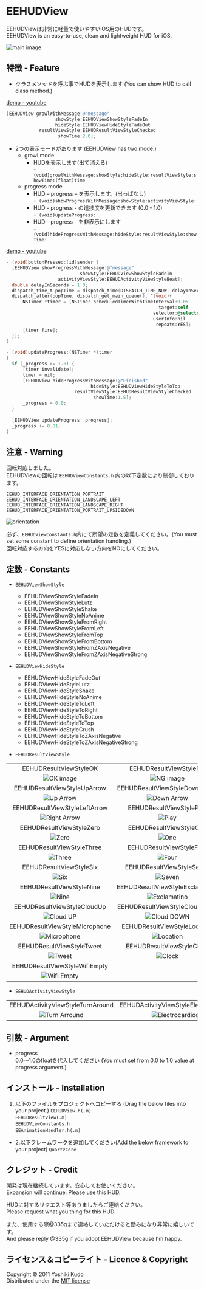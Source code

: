 EEHUDView
=========================

EEHUDViewは非常に軽量で使いやすいiOS用のHUDです。  
EEHUDView is an easy-to-use, clean and lightweight HUD for iOS.  

![main image](https://lh5.googleusercontent.com/-D4prt2WDrv0/T902ENPr9OI/AAAAAAAAAPE/vfjaHdjztzA/s800/120617-0002.png)  

特徴 - Feature
-----------------  
* クラスメソッドを呼ぶ事でHUDを表示します (You can show HUD to call class method.)  

[demo - youtube](http://youtu.be/QcRMokpS_3E "growl")  

``` objective-c 
[EEHUDView growlWithMessage:@"message"
   	              showStyle:EEHUDViewShowStyleFadeIn
       	          hideStyle:EEHUDViewHideStyleFadeOut
       	    resultViewStyle:EEHUDResultViewStyleChecked
       	           showTime:2.0];
```      

* 2つの表示モードがあります (EEHUDView has two mode.)  
    * growl mode  
        * HUDを表示します(出て消える)  
    	```+ (void)growlWithMessage:showStyle:hideStyle:resultViewStyle:showTime:(float)time```  
    * progress mode  
    	* HUD – progress – を表示します。(出っぱなし)  
 		```+ (void)showProgressWithMessage:showStyle:activityViewStyle:```  
 		* HUD - progress - の進捗度を更新できます (0.0 - 1.0)  
		```+ (void)updateProgress:```  
		* HUD - progress - を非表示にします  
		```+ (void)hideProgressWithMessage:hideStyle:resultViewStyle:showTime:```  

[demo - youtube](http://youtu.be/bTrCc9xvzPE "progress")  

``` objective-c
- (void)buttonPressed:(id)sender {
  [EEHUDView showProgressWithMessage:@"message"
                           showStyle:EEHUDViewShowStyleFadeIn
                   activityViewStyle:EEHUDActivityViewStyleBeat];
  double delayInSeconds = 1.0;
  dispatch_time_t popTime = dispatch_time(DISPATCH_TIME_NOW, delayInSeconds * NSEC_PER_SEC);
  dispatch_after(popTime, dispatch_get_main_queue(), ^(void){
      NSTimer *timer = [NSTimer scheduledTimerWithTimeInterval:0.05
                                                        target:self
                                                      selector:@selector(updateProgress:)
                                                      userInfo:nil
                                                       repeats:YES];
      [timer fire];
  });
}

- (void)updateProgress:(NSTimer *)timer
{
  if (_progress >= 1.0) {
      [timer invalidate];
      timer = nil;
      [EEHUDView hideProgressWithMessage:@"Finished"
                               hideStyle:EEHUDViewHideStyleToTop
                         resultViewStyle:EEHUDResultViewStyleChecked
                                showTime:1.5];
      _progress = 0.0;
  }
    
  [EEHUDView updateProgress:_progress];
  _progress += 0.01;
}
```

注意 - Warning  
-------------------
回転対応しました。  
EEHUDViewの回転は `EEHUDViewConstants.h` 内の以下定数により制御しております。  

`EEHUD_INTERFACE_ORIENTATION_PORTRAIT`  
`EEHUD_INTERFACE_ORIENTATION_LANDSCAPE_LEFT`  
`EEHUD_INTERFACE_ORIENTATION_LANDSCAPE_RIGHT`  
`EEHUD_INTERFACE_ORIENTATION_PORTRAIT_UPSIDEDOWN`  

![orientation](https://lh5.googleusercontent.com/-a3EKZnX5_Z0/T901FC4HHXI/AAAAAAAAAOw/5YLlz-_waJ4/s800/120617-0001.png)  

必ず、`EEHUDViewConstants.h`内にて所望の定数を定義してください。(You must set some constant to define orientation handling.)  
回転対応する方向をYESに対応しない方向をNOにしてください。  


定数 - Constants  
-------------------
* `EEHUDViewShowStyle`  
    * EEHUDViewShowStyleFadeIn  
    * EEHUDViewShowStyleLutz  
    * EEHUDViewShowStyleShake  
    * EEHUDViewShowStyleNoAnime  
    * EEHUDViewShowStyleFromRight  
    * EEHUDViewShowStyleFromLeft  
    * EEHUDViewShowStyleFromTop  
    * EEHUDViewShowStyleFromBottom  
    * EEHUDViewShowStyleFromZAxisNegative  
    * EEHUDViewShowStyleFromZAxisNegativeStrong  

* `EEHUDViewHideStyle`  
    * EEHUDViewHideStyleFadeOut  
    * EEHUDViewHideStyleLutz  
    * EEHUDViewHideStyleShake  
    * EEHUDViewHideStyleNoAnime  
    * EEHUDViewHideStyleToLeft  
    * EEHUDViewHideStyleToRight  
    * EEHUDViewHideStyleToBottom  
    * EEHUDViewHideStyleToTop  
    * EEHUDViewHideStyleCrush  
    * EEHUDViewHideStyleToZAxisNegative  
    * EEHUDViewHideStyleToZAxisNegativeStrong  

* `EEHUDResultViewStyle`  
  
||||
|:------:|:------:|:------:|
| EEHUDResultViewStyleOK | EEHUDResultViewStyleNG | EEHUDResultViewStyleChecked |
| ![OK image][ok] | ![NG image][ng] | ![Check image][check] |
| EEHUDResultViewStyleUpArrow | EEHUDResultViewStyleDownArrow | EEHUDResultViewStyleRightArrow |
| ![Up Arrow][up_arrow] | ![Down Arrow][down_arrow] | ![Right Arrow][right_arrow] |
| EEHUDResultViewStyleLeftArrow | EEHUDResultViewStylePlay | EEHUDResultViewStylePause|
| ![Right Arrow][right_arrow] | ![Play][play] | ![Pause][pause] |
| EEHUDResultViewStyleZero | EEHUDResultViewStyleOne | EEHUDResultViewStyleTwo |
| ![Zero][zero] |![One][one] |![Two][two] |
| EEHUDResultViewStyleThree | EEHUDResultViewStyleFour | EEHUDResultViewStyleFive |
| ![Three][three] | ![Four][four] | ![Five][five] |
| EEHUDResultViewStyleSix | EEHUDResultViewStyleSeven | EEHUDResultViewStyleEight |
| ![Six][six] | ![Seven][seven] | ![Eight][eight] |
| EEHUDResultViewStyleNine | EEHUDResultViewStyleExclamation | EEHUDResultViewStyleCloud |
| ![Nine][nine] | ![Exclamatino][exclamation] | ![Cloud][cloud] |
| EEHUDResultViewStyleCloudUp | EEHUDResultViewStyleCloudDown | EEHUDResultViewStyleMail |
| ![Cloud UP][cloud_up] | ![Cloud DOWN][cloud_down] | ![Mail][mail] |
| EEHUDResultViewStyleMicrophone | EEHUDResultViewStyleLocation | EEHUDResultViewStyleHome |
| ![Microphone][microphone] | ![Location][location] | ![Home][home] |
| EEHUDResultViewStyleTweet | EEHUDResultViewStyleClock | EEHUDResultViewStyleWifiFull |
| ![Tweet][tweet] | ![Clock][clock] | ![Wifi Full][wifi_full] |
| EEHUDResultViewStyleWifiEmpty |||
| ![Wifi Empty][wifi_empty] |||

* `EEHUDActivityViewStyle`  

||||
|:------:|:------:|:------:|
| EEHUDActivityViewStyleTurnAround | EEHUDActivityViewStyleElectrocardiogram | EEHUDActivityViewStyleBeat |
| ![Turn Arround][turn_arround] | ![Electrocardiogram][electrocardiogram] | ![Beat][beat] |


引数 - Argument
------------------
* progress  
0.0〜1.0のfloatを代入してください (You must set from 0.0 to 1.0 value at progress argument.)  

インストール - Installation
------------------
1. 以下のファイルをプロジェクトへコピーする (Drag the below files into your project.)
`EEHUDView.h(.m)`  
`EEHUDResultView(.m)`  
`EEHUDViewConstants.h`  
`EEAnimationHandler.h(.m)`  

* 2.以下フレームワークを追加してください(Add the below framework to your project)
`QuartzCore`  

クレジット - Credit
------------------
開発は現在継続しています。安心してお使いください。  
Expansion will continue. Please use this HUD.  

HUDに対するリクエスト等ありましたらご連絡ください。  
Please request what you thing for this HUD.  

また、使用する際@335gまで連絡していただけると励みになり非常に嬉しいです。  
And please reply @335g if you adopt EEHUDView because I'm happy.  

ライセンス＆コピーライト - Licence & Copyright
-------------------
Copyright &copy; 2011 Yoshiki Kudo  
Distributed under the [MIT license](http://www.opensource.org/licenses/mit-license.php "MIT")



[ok]: https://lh6.googleusercontent.com/-D4TQoDbF60g/T6OIllIAN2I/AAAAAAAAALA/WjTrCnVsiWM/s800/001_OK.png "OK icon"  
[ng]: https://lh5.googleusercontent.com/-lxzV7SXuv8g/T6OIlv0jVdI/AAAAAAAAAK8/RXd56F5JqAE/s800/002_NG.png "NG icon"  
[check]: https://lh6.googleusercontent.com/-aAVm3jgPHHQ/T6OIlnZoCzI/AAAAAAAAALM/YVM6CwynwuM/s800/003_Checked.png "Check icon"  
[up_arrow]: https://lh4.googleusercontent.com/-iCXoYP753KY/T6OImLcYgqI/AAAAAAAAALE/8genv0PcDRk/s800/004_UpArrow.png "Up Arrow icon"  
[down_arrow]: https://lh5.googleusercontent.com/-F9HMjYUACjw/T6OIsXkIzNI/AAAAAAAAAL8/qt13-lCnDiM/s800/005_DownArrow.png "Down Arrow icon"  
[right_arrow]: https://lh3.googleusercontent.com/-2TAnHqO4YKM/T6OIrNlHVII/AAAAAAAAAL0/T7sbDEJ-UB4/s800/006_RightArrow.png "Right Arrow icon"  
[left_arrow]: https://lh6.googleusercontent.com/-rWdNEMvtEVY/T6OInfCtj2I/AAAAAAAAALc/cLXpt5e3Ghc/s800/007_LeftArrow.png "Left Arrow icon"  
[play]: https://lh5.googleusercontent.com/-lEE_3lhjCp0/T6OIo09ySiI/AAAAAAAAALg/6XssC5BwdsI/s800/008_Play.png "Play icon"  
[pause]: https://lh4.googleusercontent.com/-pFqcFsTxyZI/T6OIoydhuPI/AAAAAAAAALk/NJcqUJ3AuIA/s800/009_Pause.png "Pause icon"  
[zero]: https://lh5.googleusercontent.com/-hWuJEOrTtgM/T6OYqfRkc7I/AAAAAAAAAMI/OUjLYEcCjss/s800/010_0.png "Zero icon"  
[one]: https://lh4.googleusercontent.com/-U4cA8zK6k8E/T6OYqSJfBnI/AAAAAAAAAMM/d1FnfpP_oCE/s800/011_1.png "One icon"  
[two]: https://lh3.googleusercontent.com/-BaqIvT8qUNA/T6OYvnjpNrI/AAAAAAAAAM0/27PdpA7d1Sk/s800/012_2.png "Two icon"  
[three]: https://lh6.googleusercontent.com/-ectWmpyW78Y/T6OYqz-30VI/AAAAAAAAAMQ/L2pbkD_4pVM/s800/013_3.png "Three icon"  
[four]: https://lh4.googleusercontent.com/-gtxf0m7gdBQ/T6OYrAl8-zI/AAAAAAAAAMU/KaGg7WmNGXk/s800/014_4.png "Four icon"
[five]: https://lh4.googleusercontent.com/-dKxQQfmiVBU/T6OYwijezQI/AAAAAAAAAM8/zeTCf2oaIMU/s800/015_5.png "Five icon"  
[six]: https://lh6.googleusercontent.com/-ZmvDSK-y9fw/T6OYrzM_vDI/AAAAAAAAAMk/tfBNY0Tz6qY/s800/016_6.png "Six icon"  
[seven]: https://lh6.googleusercontent.com/-orIuTdbAQ-o/T6OYxqToEZI/AAAAAAAAANI/2FjC3jSfOno/s800/017_7.png "Seven icon"  
[eight]: https://lh5.googleusercontent.com/-MXW5mcuSE0M/T6OYy62mgVI/AAAAAAAAANQ/N5Ot8-M40SY/s800/018_8.png "Eight icon"  
[nine]: https://lh3.googleusercontent.com/-jmho3WMMa6Q/T6OYtexGRKI/AAAAAAAAAMw/pNQaGENsj48/s800/019_9.png "Nine icon"  
[exclamation]: https://lh5.googleusercontent.com/-Tf2brsObTM8/T6PFWoQb9YI/AAAAAAAAANg/jUVNxIWHu4o/s800/020_exclamation.png "Exclamation icon"  
[cloud]: https://lh3.googleusercontent.com/-ClJCzZRU5EI/T6PFW82QdfI/AAAAAAAAANc/qHgqW0oWDc8/s800/021_cloud.png "Cloud icon"  
[cloud_up]: https://lh4.googleusercontent.com/-U21199OsCag/UArUxEStM8I/AAAAAAAAAQY/bTyMrP3Tf7c/s800/022_cloudUp2.png "Cloud UP icon"  
[cloud_down]: https://lh4.googleusercontent.com/-sIjKZWuAgvE/UArUxBBFHvI/AAAAAAAAAQc/4dkq6KIS2Sk/s800/023_cloudDown2.png "Cloud DOWN icon"  
[mail]: https://lh3.googleusercontent.com/-2jku23CPft0/T8TF6aqp6RI/AAAAAAAAAOA/V3CggQtEGrQ/s800/024_mail.png "Mail icon"  
[microphone]: https://lh6.googleusercontent.com/-4887D1xNGJc/T9wZESmsELI/AAAAAAAAAOQ/1b6KljBRKk8/s800/025_microphone.png "Microphone icon"  
[location]: https://lh5.googleusercontent.com/-YFwjubFI3Pg/T9wZES0HlWI/AAAAAAAAAOM/MDZbRF4O7dQ/s800/026_location.png "Location icon"  
[home]: https://lh3.googleusercontent.com/-_7I5KJ1koEk/T9wZEpL0eWI/AAAAAAAAAOU/HHAISS8BSIg/s800/027_home.png "Home icon"  
[tweet]: https://lh3.googleusercontent.com/-E7WdM3PlDdw/T9wZE31b7MI/AAAAAAAAAOk/H5lbspSEPXI/s800/028_tweet.png "Tweet icon"  
[clock]: https://lh5.googleusercontent.com/-pEnuvZie0DI/T-RY9Zh7IxI/AAAAAAAAAPw/xdG7SYt76WU/s800/029_clock.png "Clock icon"  
[wifi_full]: https://lh6.googleusercontent.com/-gTo8vjA2JFI/UArUMIhvJrI/AAAAAAAAAQE/WbwW9nIevPY/s800/030_wifiFull.png "Wifi Full icon"  
[wifi_empty]: https://lh6.googleusercontent.com/-X5-_-_8b4G0/UArUMF1PL1I/AAAAAAAAAQA/Bu3jWniYUPY/s800/031_wifiEmpty.png "Wifi Empty icon"  

[turn_arround]: https://lh6.googleusercontent.com/-4Ll-W0A3I3s/UBNiIXEt5hI/AAAAAAAAAQw/TlJMcKAbgWc/s800/-001_turnArround.png "Turn Arround icon"  
[electrocardiogram]: https://lh6.googleusercontent.com/-wiOvX73_HRA/UBNiIcotsRI/AAAAAAAAAQs/O-pDTYptKeA/s800/-002_electrocardiogram.png "Electrocardiogram icon"  
[beat]: https://lh6.googleusercontent.com/-SXRlKJF9aDs/UBvKpGHWXQI/AAAAAAAAARI/8ZMtIYB0l3o/s800/-003_beat.png "Beat icon"